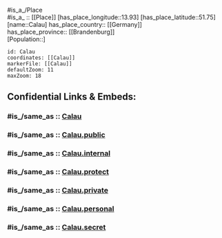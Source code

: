 ﻿---
aliases:
- Calau
- Kalau
confidential: public
isDeleted: false
location:
- 51.75
- 13.93
mapmarker: city
mapzoom:
- 7
- 12
SpocWebEntityId: 31262
tags:
- geo/City
type: City
---

#is_a_/Place  
#is_a_ :: [[Place]] 
[has_place_longitude::13.93] 
[has_place_latitude::51.75] 
[name::Calau] 
has_place_country:: [[Germany]]  
has_place_province:: [[Brandenburg]]  
[Population::] 



```leaflet
id: Calau
coordinates: [[Calau]] 
markerFile: [[Calau]] 
defaultZoom: 11 
maxZoom: 18
```


## Confidential Links & Embeds: 

### #is_/same_as :: [Calau](/_Standards/Earth/Continent/Europe/Europe~Central/Germany/Germany~East/Brandenburg/counties~Brandenburg/Oberspreewald-Lausitz/cities~Oberspreewald/Calau.md) 

### #is_/same_as :: [Calau.public](/_public/Earth/Continent/Europe/Europe~Central/Germany/Germany~East/Brandenburg/counties~Brandenburg/Oberspreewald-Lausitz/cities~Oberspreewald/Calau.public.md) 

### #is_/same_as :: [Calau.internal](/_internal/Earth/Continent/Europe/Europe~Central/Germany/Germany~East/Brandenburg/counties~Brandenburg/Oberspreewald-Lausitz/cities~Oberspreewald/Calau.internal.md) 

### #is_/same_as :: [Calau.protect](/_protect/Earth/Continent/Europe/Europe~Central/Germany/Germany~East/Brandenburg/counties~Brandenburg/Oberspreewald-Lausitz/cities~Oberspreewald/Calau.protect.md) 

### #is_/same_as :: [Calau.private](/_private/Earth/Continent/Europe/Europe~Central/Germany/Germany~East/Brandenburg/counties~Brandenburg/Oberspreewald-Lausitz/cities~Oberspreewald/Calau.private.md) 

### #is_/same_as :: [Calau.personal](/_personal/Earth/Continent/Europe/Europe~Central/Germany/Germany~East/Brandenburg/counties~Brandenburg/Oberspreewald-Lausitz/cities~Oberspreewald/Calau.personal.md) 

### #is_/same_as :: [Calau.secret](/_secret/Earth/Continent/Europe/Europe~Central/Germany/Germany~East/Brandenburg/counties~Brandenburg/Oberspreewald-Lausitz/cities~Oberspreewald/Calau.secret.md)

